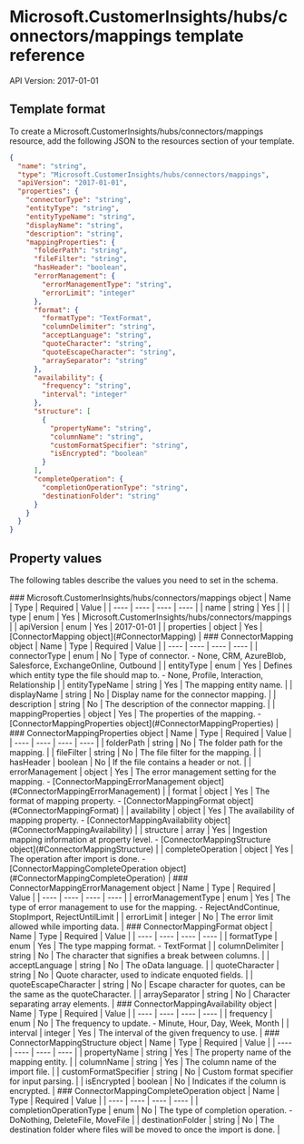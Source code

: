 # Microsoft.CustomerInsights/hubs/connectors/mappings template reference
API Version: 2017-01-01
## Template format

To create a Microsoft.CustomerInsights/hubs/connectors/mappings resource, add the following JSON to the resources section of your template.

```json
{
  "name": "string",
  "type": "Microsoft.CustomerInsights/hubs/connectors/mappings",
  "apiVersion": "2017-01-01",
  "properties": {
    "connectorType": "string",
    "entityType": "string",
    "entityTypeName": "string",
    "displayName": "string",
    "description": "string",
    "mappingProperties": {
      "folderPath": "string",
      "fileFilter": "string",
      "hasHeader": "boolean",
      "errorManagement": {
        "errorManagementType": "string",
        "errorLimit": "integer"
      },
      "format": {
        "formatType": "TextFormat",
        "columnDelimiter": "string",
        "acceptLanguage": "string",
        "quoteCharacter": "string",
        "quoteEscapeCharacter": "string",
        "arraySeparator": "string"
      },
      "availability": {
        "frequency": "string",
        "interval": "integer"
      },
      "structure": [
        {
          "propertyName": "string",
          "columnName": "string",
          "customFormatSpecifier": "string",
          "isEncrypted": "boolean"
        }
      ],
      "completeOperation": {
        "completionOperationType": "string",
        "destinationFolder": "string"
      }
    }
  }
}
```
## Property values

The following tables describe the values you need to set in the schema.

<a id="Microsoft.CustomerInsights/hubs/connectors/mappings" />
### Microsoft.CustomerInsights/hubs/connectors/mappings object
|  Name | Type | Required | Value |
|  ---- | ---- | ---- | ---- |
|  name | string | Yes |  |
|  type | enum | Yes | Microsoft.CustomerInsights/hubs/connectors/mappings |
|  apiVersion | enum | Yes | 2017-01-01 |
|  properties | object | Yes | [ConnectorMapping object](#ConnectorMapping) |


<a id="ConnectorMapping" />
### ConnectorMapping object
|  Name | Type | Required | Value |
|  ---- | ---- | ---- | ---- |
|  connectorType | enum | No | Type of connector. - None, CRM, AzureBlob, Salesforce, ExchangeOnline, Outbound |
|  entityType | enum | Yes | Defines which entity type the file should map to. - None, Profile, Interaction, Relationship |
|  entityTypeName | string | Yes | The mapping entity name. |
|  displayName | string | No | Display name for the connector mapping. |
|  description | string | No | The description of the connector mapping. |
|  mappingProperties | object | Yes | The properties of the mapping. - [ConnectorMappingProperties object](#ConnectorMappingProperties) |


<a id="ConnectorMappingProperties" />
### ConnectorMappingProperties object
|  Name | Type | Required | Value |
|  ---- | ---- | ---- | ---- |
|  folderPath | string | No | The folder path for the mapping. |
|  fileFilter | string | No | The file filter for the mapping. |
|  hasHeader | boolean | No | If the file contains a header or not. |
|  errorManagement | object | Yes | The error management setting for the mapping. - [ConnectorMappingErrorManagement object](#ConnectorMappingErrorManagement) |
|  format | object | Yes | The format of mapping property. - [ConnectorMappingFormat object](#ConnectorMappingFormat) |
|  availability | object | Yes | The availability of mapping property. - [ConnectorMappingAvailability object](#ConnectorMappingAvailability) |
|  structure | array | Yes | Ingestion mapping information at property level. - [ConnectorMappingStructure object](#ConnectorMappingStructure) |
|  completeOperation | object | Yes | The operation after import is done. - [ConnectorMappingCompleteOperation object](#ConnectorMappingCompleteOperation) |


<a id="ConnectorMappingErrorManagement" />
### ConnectorMappingErrorManagement object
|  Name | Type | Required | Value |
|  ---- | ---- | ---- | ---- |
|  errorManagementType | enum | Yes | The type of error management to use for the mapping. - RejectAndContinue, StopImport, RejectUntilLimit |
|  errorLimit | integer | No | The error limit allowed while importing data. |


<a id="ConnectorMappingFormat" />
### ConnectorMappingFormat object
|  Name | Type | Required | Value |
|  ---- | ---- | ---- | ---- |
|  formatType | enum | Yes | The type mapping format. - TextFormat |
|  columnDelimiter | string | No | The character that signifies a break between columns. |
|  acceptLanguage | string | No | The oData language. |
|  quoteCharacter | string | No | Quote character, used to indicate enquoted fields. |
|  quoteEscapeCharacter | string | No | Escape character for quotes, can be the same as the quoteCharacter. |
|  arraySeparator | string | No | Character separating array elements. |


<a id="ConnectorMappingAvailability" />
### ConnectorMappingAvailability object
|  Name | Type | Required | Value |
|  ---- | ---- | ---- | ---- |
|  frequency | enum | No | The frequency to update. - Minute, Hour, Day, Week, Month |
|  interval | integer | Yes | The interval of the given frequency to use. |


<a id="ConnectorMappingStructure" />
### ConnectorMappingStructure object
|  Name | Type | Required | Value |
|  ---- | ---- | ---- | ---- |
|  propertyName | string | Yes | The property name of the mapping entity. |
|  columnName | string | Yes | The column name of the import file. |
|  customFormatSpecifier | string | No | Custom format specifier for input parsing. |
|  isEncrypted | boolean | No | Indicates if the column is encrypted. |


<a id="ConnectorMappingCompleteOperation" />
### ConnectorMappingCompleteOperation object
|  Name | Type | Required | Value |
|  ---- | ---- | ---- | ---- |
|  completionOperationType | enum | No | The type of completion operation. - DoNothing, DeleteFile, MoveFile |
|  destinationFolder | string | No | The destination folder where files will be moved to once the import is done. |

